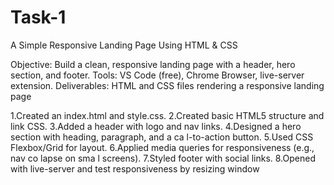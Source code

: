 # Task-1
 A Simple Responsive Landing Page Using HTML &amp; CSS
 
 Objective: Build a clean, responsive landing page with a header, hero section, and footer.
 Tools: VS Code (free), Chrome Browser, live-server extension.
 Deliverables:  HTML and CSS files rendering a responsive landing page

 1.Created an index.html and style.css.
 2.Created basic HTML5 structure and link CSS.
 3.Added a header with logo and nav links.
 4.Designed a hero section with heading, paragraph, and a ca l-to-action button.
 5.Used CSS Flexbox/Grid for layout.
 6.Applied media queries for responsiveness (e.g., nav co lapse on sma l screens).
 7.Styled footer with social links.
 8.Opened with live-server and test responsiveness by resizing window
